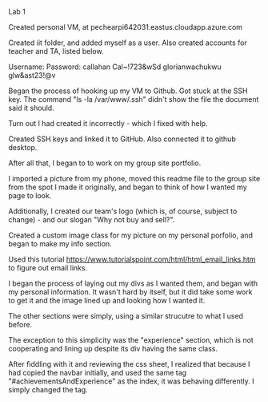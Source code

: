 Lab 1

Created personal VM, at pechearpi642031.eastus.cloudapp.azure.com

Created iit folder, and added myself as a user. Also created accounts for teacher and TA, listed below.

Username:           Password:
callahan            Cal~!723&wSd
glorianwachukwu     glw&ast23!@v

Began the process of hooking up my VM to Github. Got stuck at the SSH key. The command "ls -la /var/www/.ssh" didn't show the file the document said it should.

Turn out I had created it incorrectly - which I fixed with help.

Created SSH keys and linked it to GitHub. Also connected it to github desktop.

After all that, I began to to work on my group site portfolio.

I imported a picture from my phone, moved this readme file to the group site from the spot I made it originally, and began to think of how I wanted my page to look.

Additionally, I created our team's logo (which is, of course, subject to change) - and our slogan "Why not buy and sell?".

Created a custom image class for my picture on my personal porfolio, and began to make my info section.

Used this tutorial https://www.tutorialspoint.com/html/html_email_links.htm to figure out email links.

I began the process of laying out my divs as I wanted them, and began with my personal information. It wasn't hard by itself,
but it did take some work to get it and the image lined up and looking how I wanted it.

The other sections were simply, using a similar strucutre to what I used before.

The exception to this simplicity was the "experience" section, which is not cooperating and lining up despite its div having the same class.

After fiddling with it and reviewing the css sheet, I realized that because I had copied the navbar initially, and used the same tag
"#achievementsAndExperience" as the index, it was behaving differently. I simply changed the tag.